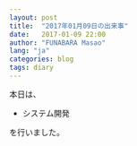 ```yaml
---
layout: post
title:  "2017年01月09日の出来事"
date:   2017-01-09 22:00
author: "FUNABARA Masao"
lang: "ja"
categories: blog
tags: diary
---
```


本日は、

* システム開発

を行いました。
